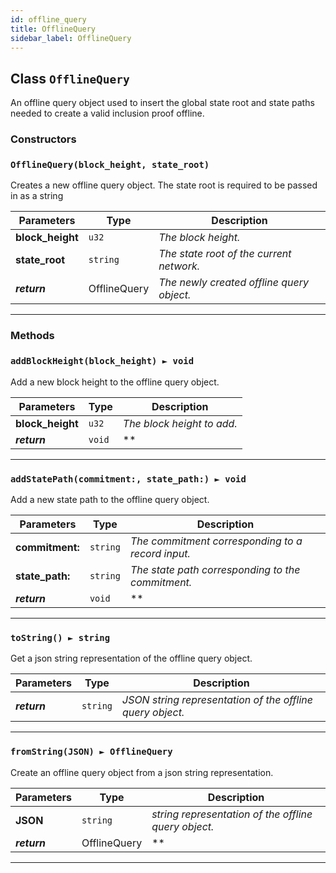 ```yaml
---
id: offline_query
title: OfflineQuery
sidebar_label: OfflineQuery
---
```


## Class `OfflineQuery`

An offline query object used to insert the global state root and state paths needed to create
a valid inclusion proof offline.

### Constructors


### `OfflineQuery(block_height, state_root)`

Creates a new offline query object. The state root is required to be passed in as a string

Parameters | Type | Description
--- | --- | ---
__block_height__ | `u32` | *The block height.*
__state_root__ | `string` | *The state root of the current network.*
__*return*__ | OfflineQuery | *The newly created offline query object.*

---

### Methods

### `addBlockHeight(block_height) ► void`


Add a new block height to the offline query object.

Parameters | Type | Description
--- | --- | ---
__block_height__ | `u32` | *The block height to add.*
__*return*__ | `void` | **

---

### `addStatePath(commitment:, state_path:) ► void`


Add a new state path to the offline query object.

Parameters | Type | Description
--- | --- | ---
__commitment:__ | `string` | *The commitment corresponding to a record input.*
__state_path:__ | `string` | *The state path corresponding to the commitment.*
__*return*__ | `void` | **

---

### `toString() ► string`


Get a json string representation of the offline query object.

Parameters | Type | Description
--- | --- | ---
__*return*__ | `string` | *JSON string representation of the offline query object.*

---

### `fromString(JSON) ► OfflineQuery`
 

Create an offline query object from a json string representation.

Parameters | Type | Description
--- | --- | ---
__JSON__ | `string` | *string representation of the offline query object.*
__*return*__ | OfflineQuery | **

--- 